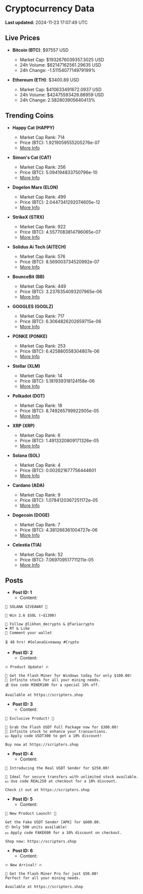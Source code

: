 # Cryptocurrency Data

**Last updated:** 2024-11-23 17:07:49 UTC

## Live Prices
- **Bitcoin (BTC)**: $97557 USD
  - Market Cap: $1932676039357.3025 USD
  - 24h Volume: $62147162561.29635 USD
  - 24h Change: -1.5115407714979199%

- **Ethereum (ETH)**: $3400.89 USD
  - Market Cap: $410633491672.0937 USD
  - 24h Volume: $42475593426.88959 USD
  - 24h Change: 2.582803905640413%

## Trending Coins
- **Happy Cat (HAPPY)**
  - Market Cap Rank: 714
  - Price (BTC): 1.9219059555205276e-07
  - [More Info](https://www.coingecko.com/en/coins/happycat)

- **Simon's Cat (CAT)**
  - Market Cap Rank: 256
  - Price (BTC): 5.094194833750796e-10
  - [More Info](https://www.coingecko.com/en/coins/simons-cat)

- **Dogelon Mars (ELON)**
  - Market Cap Rank: 499
  - Price (BTC): 2.0447341292074605e-12
  - [More Info](https://www.coingecko.com/en/coins/dogelon-mars)

- **StrikeX (STRX)**
  - Market Cap Rank: 922
  - Price (BTC): 4.5577083814796065e-07
  - [More Info](https://www.coingecko.com/en/coins/strike-x)

- **Solidus Ai Tech (AITECH)**
  - Market Cap Rank: 576
  - Price (BTC): 8.569003734520992e-07
  - [More Info](https://www.coingecko.com/en/coins/solidus-ai-tech)

- **BounceBit (BB)**
  - Market Cap Rank: 449
  - Price (BTC): 3.2376354093207965e-06
  - [More Info](https://www.coingecko.com/en/coins/bouncebit)

- **GOGGLES (GOGLZ)**
  - Market Cap Rank: 717
  - Price (BTC): 6.3064826202659715e-06
  - [More Info](https://www.coingecko.com/en/coins/goggles)

- **PONKE (PONKE)**
  - Market Cap Rank: 253
  - Price (BTC): 6.425880558304807e-06
  - [More Info](https://www.coingecko.com/en/coins/ponke)

- **Stellar (XLM)**
  - Market Cap Rank: 14
  - Price (BTC): 5.181939318124158e-06
  - [More Info](https://www.coingecko.com/en/coins/stellar)

- **Polkadot (DOT)**
  - Market Cap Rank: 18
  - Price (BTC): 8.749265799922905e-05
  - [More Info](https://www.coingecko.com/en/coins/polkadot)

- **XRP (XRP)**
  - Market Cap Rank: 6
  - Price (BTC): 1.4913320809171326e-05
  - [More Info](https://www.coingecko.com/en/coins/xrp)

- **Solana (SOL)**
  - Market Cap Rank: 4
  - Price (BTC): 0.002621677756444601
  - [More Info](https://www.coingecko.com/en/coins/solana)

- **Cardano (ADA)**
  - Market Cap Rank: 9
  - Price (BTC): 1.0784120367251172e-05
  - [More Info](https://www.coingecko.com/en/coins/cardano)

- **Dogecoin (DOGE)**
  - Market Cap Rank: 7
  - Price (BTC): 4.381266361004727e-06
  - [More Info](https://www.coingecko.com/en/coins/dogecoin)

- **Celestia (TIA)**
  - Market Cap Rank: 52
  - Price (BTC): 7.069709517711211e-05
  - [More Info](https://www.coingecko.com/en/coins/celestia)

## Posts
- **Post ID: 1**
  - Content:
```
🚀 SOLANA GIVEAWAY 🚀

🎁 Win 2.6 $SOL (~$1300)

🤝 Follow @likhon_decrypto & @fariacrypto
❤️ RT & Like
💬 Comment your wallet

⏳ 48 hrs! #SolanaGiveaway #Crypto
```

- **Post ID: 2**
  - Content:
```
🔥 Product Update! 🔥

🚀 Get the Flash Miner for Windows today for only $100.00!
🔋 Infinite stock for all your mining needs.
💰 Use code MINER100 for a special 10% off.

Available at https://scripters.shop
```

- **Post ID: 3**
  - Content:
```
🎁 Exclusive Product! 🎁

💸 Grab the Flash USDT Full Package now for $300.00!
🎉 Infinite stock to enhance your transactions.
💵 Apply code USDT300 to get a 10% discount!

Buy now at https://scripters.shop
```

- **Post ID: 4**
  - Content:
```
💎 Introducing the Real USDT Sender for $250.00!

💼 Ideal for secure transfers with unlimited stock available.
💵 Use code REAL250 at checkout for a 10% discount.

Check it out at https://scripters.shop
```

- **Post ID: 5**
  - Content:
```
🚀 New Product Launch! 🚀

Get the Fake USDT Sender [APK] for $600.00.
📦 Only 500 units available!
💵 Apply code FAKE600 for a 10% discount on checkout.

Shop now: https://scripters.shop
```

- **Post ID: 6**
  - Content:
```
🔥 New Arrival! 🔥

💸 Get the Flash Miner Pro for just $50.00!
Perfect for all your mining needs.

Available at https://scripters.shop
```

